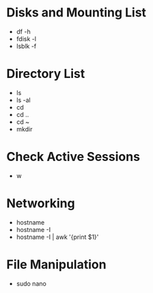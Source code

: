 # Disks and Mounting List
- df -h
- fdisk -l
- lsblk -f

# Directory List
- ls
- ls -al
- cd </dir>
- cd ..
- cd ~
- mkdir

# Check Active Sessions
- w

# Networking
- hostname
- hostname -I
- hostname -I | awk '{print $1}'

# File Manipulation
- sudo nano </dir>
